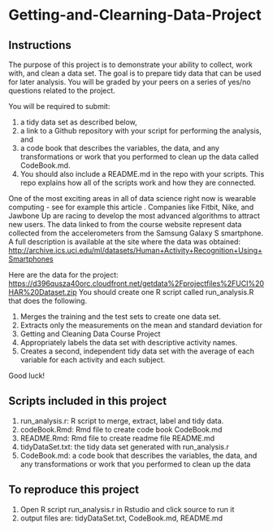 # Getting-and-Clearning-Data-Project

## Instructions

The purpose of this project is to demonstrate your ability to collect, work with, and clean a data set. The goal is to prepare tidy data that can be used for later analysis. You will be graded by your peers on a series of yes/no questions related to the project. 

You will be required to submit: 
1) a tidy data set as described below, 
2) a link to a Github repository with your script for performing the analysis, and 
3) a code book that describes the variables, the data, and any transformations or work that you performed to clean up the data called CodeBook.md. 
4) You should also include a README.md in the repo with your scripts. This repo explains how all of the scripts work and how they are connected.

One of the most exciting areas in all of data science right now is wearable computing - see for example this article . Companies like Fitbit, Nike, and Jawbone Up are racing to develop the most advanced algorithms to attract new users. The data linked to from the course website represent data collected from the accelerometers from the Samsung Galaxy S smartphone. A full description is available at the site where the data was obtained:
http://archive.ics.uci.edu/ml/datasets/Human+Activity+Recognition+Using+Smartphones 

Here are the data for the project:
https://d396qusza40orc.cloudfront.net/getdata%2Fprojectfiles%2FUCI%20HAR%20Dataset.zip 
You should create one R script called run_analysis.R that does the following. 

1. Merges the training and the test sets to create one data set.
2. Extracts only the measurements on the mean and standard deviation for 
3. Getting and Cleaning Data Course Project
4. Appropriately labels the data set with descriptive activity names.
5. Creates a second, independent tidy data set with the average of each variable for each activity and each subject.

Good luck!

## Scripts included in this project

1. run_analysis.r: R script to merge, extract, label and tidy data.
2. codeBook.Rmd: Rmd file to create code book CodeBook.md
3. README.Rmd: Rmd file to create readme file README.md
4. tidyDataSet.txt: the tidy data set generated with run_analysis.r
5. CodeBook.md: a code book that describes the variables, the data, and any transformations or work that you performed to clean up the data  

## To reproduce this project

1. Open R script run_analysis.r in Rstudio and click source to run it
2. output files are: tidyDataSet.txt, CodeBook.md, README.md

